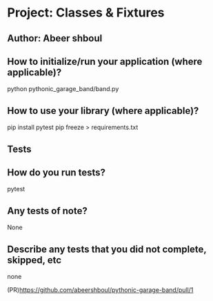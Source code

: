 # Project: Classes & Fixtures

## Author: Abeer shboul

## How to initialize/run your application (where applicable)?

python pythonic_garage_band/band.py


## How to use your library (where applicable)?

pip install pytest
pip freeze > requirements.txt

## Tests

## How do you run tests?

pytest

## Any tests of note?

None

## Describe any tests that you did not complete, skipped, etc

none

(PR)https://github.com/abeershboul/pythonic-garage-band/pull/1
